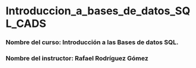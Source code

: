 # Introduccion_a_bases_de_datos_SQL_CADS
### **Nombre del curso:** Introducción a las Bases de datos SQL.
### Nombre del instructor: Rafael Rodríguez Gómez

